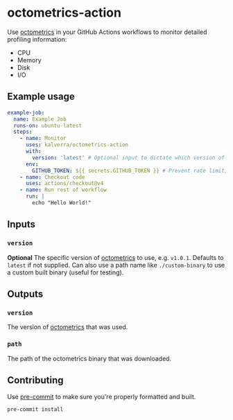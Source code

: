 # octometrics-action

Use [octometrics](https://github.com/kalverra/octometrics) in your GitHub
Actions workflows to monitor detailed profiling information:

- CPU
- Memory
- Disk
- I/O

## Example usage

```yaml
example-job:
  name: Example Job
  runs-on: ubuntu-latest
  steps:
    - name: Monitor
      uses: kalverra/octometrics-action
      with:
        version: 'latest' # Optional input to dictate which version of octometrics to use
      env:
        GITHUB_TOKEN: ${{ secrets.GITHUB_TOKEN }} # Prevent rate limiting
    - name: Checkout code
      uses: actions/checkout@v4
    - name: Run rest of workflow
      run: |
        echo "Hello World!"
```

## Inputs

### `version`

**Optional** The specific version of
[octometrics](https://github.com/kalverra/octometrics) to use, e.g. `v1.0.1`.
Defaults to `latest` if not supplied. Can also use a path name like
`./custom-binary` to use a custom built binary (useful for testing).

## Outputs

### `version`

The version of [octometrics](https://github.com/kalverra/octometrics) that was
used.

### `path`

The path of the octometrics binary that was downloaded.

## Contributing

Use [pre-commit](https://pre-commit.com/) to make sure you're properly formatted
and built.

```sh
pre-commit install
```
